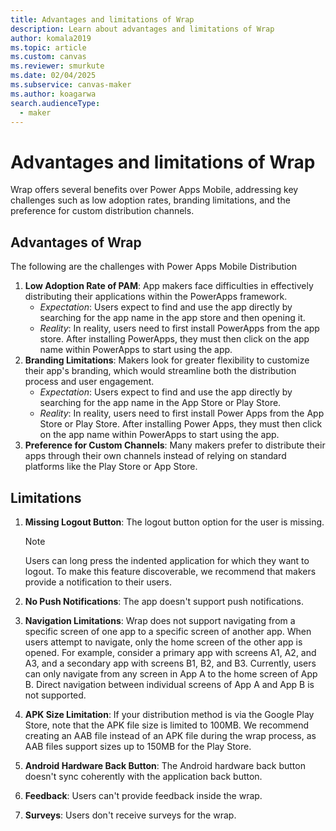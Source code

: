```yaml
---
title: Advantages and limitations of Wrap
description: Learn about advantages and limitations of Wrap
author: komala2019
ms.topic: article
ms.custom: canvas
ms.reviewer: smurkute
ms.date: 02/04/2025
ms.subservice: canvas-maker
ms.author: koagarwa
search.audienceType: 
  - maker
---
```


# Advantages and limitations of Wrap

Wrap offers several benefits over Power Apps Mobile, addressing key challenges such as low adoption rates, branding limitations, and the preference for custom distribution channels.

## Advantages of Wrap

The following are the challenges with Power Apps Mobile Distribution

1. **Low Adoption Rate of PAM**: App makers face difficulties in effectively distributing their applications within the PowerApps framework.
    * *Expectation*: Users expect to find and use the app directly by searching for the app name in the app store and then opening it.
    * *Reality*: In reality, users need to first install PowerApps from the app store. After installing PowerApps, they must then click on the app name within PowerApps to start using the app.
2. **Branding Limitations**: Makers look for greater flexibility to customize their app's branding, which would streamline both the distribution process and user engagement.
    * *Expectation*: Users expect to find and use the app directly by searching for the app name in the App Store or Play Store.
    * *Reality*: In reality, users need to first install Power Apps from the App Store or Play Store. After installing Power Apps, they must then click on the app name within PowerApps to start using the app.
3. **Preference for Custom Channels**: Many makers prefer to distribute their apps through their own channels instead of relying on standard platforms like the Play Store or App Store.

## Limitations

1. **Missing Logout Button**: The logout button option for the user is missing.
   > [!NOTE]
   > Users can long press the indented application for which they want to logout. To make this feature discoverable, we recommend that makers provide a notification to their users.

2. **No Push Notifications**: The app doesn't support push notifications.

3. **Navigation Limitations**: Wrap does not support navigating from a specific screen of one app to a specific screen of another app. When users attempt to navigate, only the home screen of the other app is opened. For example, consider a primary app with screens A1, A2, and A3, and a secondary app with screens B1, B2, and B3. Currently, users can only navigate from any screen in App A to the home screen of App B. Direct navigation between individual screens of App A and App B is not supported.

4. **APK Size Limitation**: If your distribution method is via the Google Play Store, note that the APK file size is limited to 100MB. We recommend creating an AAB file instead of an APK file during the wrap process, as AAB files support sizes up to 150MB for the Play Store.

5. **Android Hardware Back Button**: The Android hardware back button doesn't sync coherently with the application back button.

6. **Feedback**: Users can't provide feedback inside the wrap.

7. **Surveys**: Users don't receive surveys for the wrap.